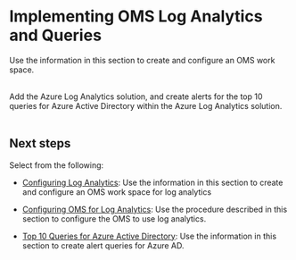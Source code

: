 # Implementing OMS Log Analytics and Queries
Use the information in this section to create and configure an OMS work space. 
<br />
<br />

Add the Azure Log Analytics solution, and create alerts for the top 10 queries for Azure Active Directory within the Azure Log Analytics solution. 
<br />
<br />

## Next steps
Select from the following:
- [Configuring Log Analytics](3.4.1-Configuring-Log-Analytics.md):  Use the information in this section to create and configure an OMS work space for log analytics
	
- [Configuring OMS for Log Analytics](3.4.2-Configuring-OMS-for-Log-Analytics.md):  Use the procedure described in this section to configure the OMS to use log analytics.
- [Top 10 Queries for Azure Active Directory](3.4.3-Top-10-Queries-for-Azure-Active-Directory.md):  Use the information in this section to create alert queries for Azure AD.
<br />
<br />
